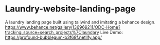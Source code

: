 # Laundry-website-landing-page
A laundry landing page built using tailwind and imitating a behance design.  https://www.behance.net/gallery/136969211/ODC-Home?tracking_source=search_projects%7Claundary
Live Demo: https://profound-bubblegum-b3f68f.netlify.app/
